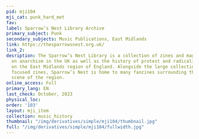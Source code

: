 ```yaml
---
pid: mji104
mji_cat: punk_hard_met
fav: 
label: Sparrow’s Nest Library Archive
primary_subject: Punk
secondary_subjects: Music Publications, East Midlands
link: https://thesparrowsnest.org.uk/
link_2: 
desription: The Sparrow’s Nest Library is a collection of zines and magazines focused
  on anarchism in the UK as well as the history of protest and radicalism focused
  on the East Midlands region of England. Alongside the large collection of politically
  focused zines, Sparrow’s Nest is home to many fanzines surrounding the anarcho-punk
  scene of the region.
online_access: Full
primary_lang: EN
last_check: October, 2023
physical_loc: 
order: '103'
layout: mji_item
collection: music_history
thumbnail: "/img/derivatives/simple/mji104/thumbnail.jpg"
full: "/img/derivatives/simple/mji104/fullwidth.jpg"
---
```


